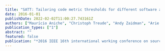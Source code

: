 ```yaml
---
title: "SATT: Tailoring code metric thresholds for different software architectures"
date: 2016-01-01
publishDate: 2022-02-02T11:00:27.743161Z
authors: ["Maurı́cio Aniche", "Christoph Treude", "Andy Zaidman", "Arie Van Deursen", "Marco Aurélio Gerosa"]
publication_types: ["1"]
abstract: ""
featured: false
publication: "*2016 IEEE 16th international working conference on source code analysis and manipulation (SCAM)*"
---
```


